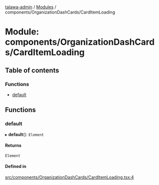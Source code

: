 [talawa-admin](../README.md) / [Modules](../modules.md) / components/OrganizationDashCards/CardItemLoading

# Module: components/OrganizationDashCards/CardItemLoading

## Table of contents

### Functions

- [default](components_OrganizationDashCards_CardItemLoading.md#default)

## Functions

### default

▸ **default**(): `Element`

#### Returns

`Element`

#### Defined in

[src/components/OrganizationDashCards/CardItemLoading.tsx:4](https://github.com/lakshz/talawa-admin/blob/46a613f/src/components/OrganizationDashCards/CardItemLoading.tsx#L4)
